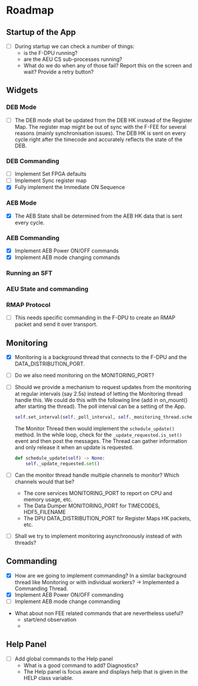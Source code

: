 # Roadmap

## Startup of the App

- [ ] During startup we can check a number of things:
	- is the F-DPU running?
	- are the AEU CS sub-processes running?
    - What do we do when any of those fail? Report this on the screen and wait? Provide a retry button?

## Widgets

### DEB Mode

- [ ]  The DEB mode shall be updated from the DEB HK instead of the Register Map. The register map might be out of sync with the F-FEE for several reasons (mainly synchronisation issues). The DEB HK is sent on every cycle right after the timecode and accurately reflects the state of the DEB.

### DEB Commanding

- [ ] Implement Set FPGA defaults
- [ ] Implement Sync register map
- [x] Fully implement the Immediate ON Sequence

### AEB Mode

- [x] The AEB State shall be determined from the AEB HK data that is sent every cycle.

### AEB Commanding

- [x] Implement AEB Power ON/OFF commands
- [x] Implement AEB mode changing commands

### Running an SFT

### AEU State and commanding

### RMAP Protocol

- [ ] This needs specific commanding in the F-DPU to create an RMAP packet and send it over transport.

## Monitoring

- [x] Monitoring is a background thread that connects to the F-DPU and the DATA_DISTRIBUTION_PORT.
- [ ] Do we also need monitoring on the MONITORING_PORT?
- [ ] Should we provide a mechanism to request updates from the monitoring at regular intervals (say 2.5s) instead of letting the Monitoring thread handle this. We could do this with the following line (add in on_mount() after starting the thread). The poll interval can be a setting of the App.
	```python
	self.set_interval(self._poll_interval, self._monitoring_thread.schedule_update)
	```
	The Monitor Thread then would implement the `schedule_update()` method. In the while loop, check for the `_update_requested.is_set()` event and then post the messages. The Thread can gather information and only release it when an update is requested.

	```python
	def schedule_update(self) -> None:
        self._update_requested.set()
    ```
 
- [ ] Can the monitor thread handle multiple channels to monitor? Which channels would that be?
  - The core services MONITORING_PORT to report on CPU and memory usage, etc.
  - The Data Dumper MONITORING_PORT for TIMECODES, HDF5_FILENAME
  - The DPU DATA_DISTRIBUTION_PORT for Register Maps HK packets, etc.

- [ ] Shall we try to implement monitoring asynchronously instead of with threads?  

## Commanding

- [x] How are we going to implement commanding? In a similar background thread like Monitoring or with individual workers? -> Implemented a Commanding Thread.
- [x] Implement AEB Power ON/OFF commanding
- [ ] Implement AEB mode change commanding
- What about non FEE related commands that are nevertheless useful?
  - start/end observation
  - 


## Help Panel

- [ ] Add global commands to the Help panel
  - What is a good command to add? Diagnostics?
  - The Help panel is focus aware and displays help that is given in the HELP class variable.

